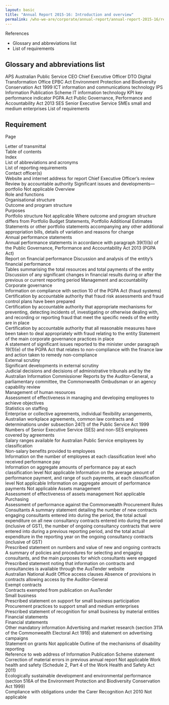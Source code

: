 ```yaml
---
layout: basic
title: "Annual Report 2015-16: Introduction and overview"
permalink: /who-we-are/corporate/annual-report/annual-report-2015-16/references/
---
```

References

- Glossary and abbreviations list
- List of requirements

## Glossary and abbreviations list

APS	Australian Public Service
CEO	Chief Executive Officer
DTO	Digital Transformation Office
EPBC Act	Environment Protection and Biodiversity Conservation Act 1999
ICT	information and communications technology
IPS	Information Publication Scheme
IT	information technology
KPI	key performance indicator
PGPA Act	Public Governance, Performance and Accountability Act 2013
SES	Senior Executive Service
SMEs	small and medium enterprises
List of requirements

## Requirement

Page

Letter of transmittal	
Table of contents	
Index	
List of abbreviations and acronyms	
List of reporting requirements	
Contact officer(s)	
Website and internet address for report	
Chief Executive Officer’s review	
Review by accountable authority	
Significant issues and developments—portfolio	Not applicable
Overview	
Role and functions	
Organisational structure	
Outcome and program structure	
Purposes	
Portfolio structure	Not applicable
Where outcome and program structure differs from Portfolio Budget Statements, Portfolio Additional Estimates Statements or other portfolio statements accompanying any other additional appropriation bills, details of variation and reasons for change	
Annual performance statements	
Annual performance statements in accordance with paragraph 39(1)(b) of the Public Governance, Performance and Accountability Act 2013 (PGPA Act)	
Report on financial performance	
Discussion and analysis of the entity’s financial performance	
Tables summarising the total resources and total payments of the entity	
Discussion of any significant changes in financial results during or after the previous or current reporting period	
Management and accountability	
Corporate governance	
Information on compliance with section 10 of the PGPA Act (fraud systems)	
Certification by accountable authority that fraud risk assessments and fraud control plans have been prepared	
Certification by accountable authority that appropriate mechanisms for preventing, detecting incidents of, investigating or otherwise dealing with, and recording or reporting fraud that meet the specific needs of the entity are in place	
Certification by accountable authority that all reasonable measures have been taken to deal appropriately with fraud relating to the entity	
Statement of the main corporate governance practices in place	
A statement of significant issues reported to the minister under paragraph 19(1)(e) of the PGPA Act that relates to non-compliance with the finance law and action taken to remedy non-compliance	
External scrutiny	
Significant developments in external scrutiny	
Judicial decisions and decisions of administrative tribunals and by the Australian Information Commissioner	
Reports by the Auditor-General, a parliamentary committee, the Commonwealth Ombudsman or an agency capability review	
Management of human resources	
Assessment of effectiveness in managing and developing employees to achieve objectives	
Statistics on staffing	
Enterprise or collective agreements, individual flexibility arrangements, Australian workplace agreements, common law contracts and determinations under subsection 24(1) of the Public Service Act 1999	
Numbers of Senior Executive Service (SES) and non-SES employees covered by agreements	
Salary ranges available for Australian Public Service employees by classification	
Non-salary benefits provided to employees	
Information on the number of employees at each classification level who received performance pay	
Information on aggregate amounts of performance pay at each classification level	Not applicable
Information on the average amount of performance payment, and range of such payments, at each classification level	Not applicable
Information on aggregate amount of performance payments	Not applicable
Assets management	
Assessment of effectiveness of assets management	Not applicable
Purchasing	
Assessment of performance against the Commonwealth Procurement Rules	
Consultants	
A summary statement detailing the number of new contracts engaging consultants entered into during the period, the total actual expenditure on all new consultancy contracts entered into during the period (inclusive of GST), the number of ongoing consultancy contracts that were entered into during a previous reporting period, and the total actual expenditure in the reporting year on the ongoing consultancy contracts (inclusive of GST)	
Prescribed statement on numbers and value of new and ongoing contracts	
A summary of policies and procedures for selecting and engaging consultants, and the main purposes for which consultants were engaged	
Prescribed statement noting that information on contracts and consultancies is available through the AusTender website	
Australian National Audit Office access clauses	
Absence of provisions in contracts allowing access by the Auditor-General	
Exempt contracts	
Contracts exempted from publication on AusTender	
Small business	
Prescribed statement on support for small business participation	
Procurement practices to support small and medium enterprises	
Prescribed statement of recognition for small business by material entities	
Financial statements	
Financial statements	
Other mandatory information	
Advertising and market research (section 311A of the Commonwealth Electoral Act 1918) and statement on advertising campaigns	
Statement on grants	Not applicable
Outline of the mechanisms of disability reporting	
Reference to web address of Information Publication Scheme statement	
Correction of material errors in previous annual report	Not applicable
Work health and safety (Schedule 2, Part 4 of the Work Health and Safety Act 2011)	
Ecologically sustainable development and environmental performance (section 516A of the Environment Protection and Biodiversity Conservation Act 1999)	
Compliance with obligations under the Carer Recognition Act 2010	Not applicable
